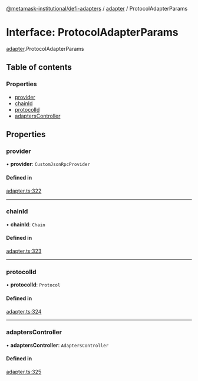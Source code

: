 [@metamask-institutional/defi-adapters](../README.md) / [adapter](../modules/adapter.md) / ProtocolAdapterParams

# Interface: ProtocolAdapterParams

[adapter](../modules/adapter.md).ProtocolAdapterParams

## Table of contents

### Properties

- [provider](adapter.ProtocolAdapterParams.md#provider)
- [chainId](adapter.ProtocolAdapterParams.md#chainid)
- [protocolId](adapter.ProtocolAdapterParams.md#protocolid)
- [adaptersController](adapter.ProtocolAdapterParams.md#adapterscontroller)

## Properties

### provider

• **provider**: `CustomJsonRpcProvider`

#### Defined in

[adapter.ts:322](https://github.com/consensys-vertical-apps/mmi-defi-adapters/blob/main/src/types/adapter.ts#L322)

___

### chainId

• **chainId**: `Chain`

#### Defined in

[adapter.ts:323](https://github.com/consensys-vertical-apps/mmi-defi-adapters/blob/main/src/types/adapter.ts#L323)

___

### protocolId

• **protocolId**: `Protocol`

#### Defined in

[adapter.ts:324](https://github.com/consensys-vertical-apps/mmi-defi-adapters/blob/main/src/types/adapter.ts#L324)

___

### adaptersController

• **adaptersController**: `AdaptersController`

#### Defined in

[adapter.ts:325](https://github.com/consensys-vertical-apps/mmi-defi-adapters/blob/main/src/types/adapter.ts#L325)
